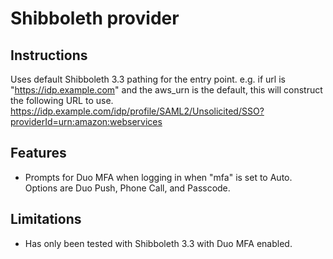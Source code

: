 # Shibboleth provider

## Instructions

Uses default Shibboleth 3.3 pathing for the entry point.
e.g. if url is "https://idp.example.com" and the aws_urn is the default, this will construct the following URL to use.
https://idp.example.com/idp/profile/SAML2/Unsolicited/SSO?providerId=urn:amazon:webservices

## Features

* Prompts for Duo MFA when logging in when "mfa" is set to Auto. Options are Duo Push, Phone Call, and Passcode.

## Limitations

* Has only been tested with Shibboleth 3.3 with Duo MFA enabled.